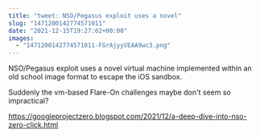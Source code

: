 ```yaml
---
title: "tweet: NSO/Pegasus exploit uses a novel"
slug: "1471200142774571011"
date: "2021-12-15T19:27:02+00:00"
images:
  - "1471200142774571011-FGrAjyyVEAA9wc3.png"
---
```

NSO/Pegasus exploit uses a novel virtual machine implemented within an old school image format to escape the iOS sandbox.

Suddenly the vm-based Flare-On challenges maybe don't seem so impractical?

https://googleprojectzero.blogspot.com/2021/12/a-deep-dive-into-nso-zero-click.html 